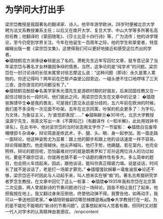 # 为学问大打出手



梁宗岱教授是我国著名的翻译家、诗人。他早年游学欧洲，28岁时便被北京大学聘为法文系教授兼系主任；以后又在南开大学、复旦大学、中山大学等多所著名高校任教；他翻译的《蒙田随笔》、《莎士比亚十四行诗》等，广为流传；他的诗学理论，至今仍受到学界关注。今年在他诞生一百周年之际，他的学生和挚爱者，特意编辑出版一套《梁宗岱文集》，这使得我们可以更好地接近和感受这位杰出的学者。  
�牐犃鹤卺方淌诤谜�辩是出了名的。萧乾先生近年写回忆文章，就专意记录了当年梁宗岱与著名才女林徽因争辩的情景。当然，这争论的是“纯学术”的问题。梁宗岱在一封讨论诗的长信末尾曾对徐志摩这么说：“这种问题（即诗）永久是累人累物的。你还记得吗？两年前在巴黎卢森堡公园旁边，一碰头便不住口地啰嗦了三天三夜，连你游览的时间都没有了。”  
�牐犃鹤卺酚胫�名美学家朱光潜先生是游欧时期的好朋友，后来回国任教又在一起住过相当长一段时间，他们彼此之间，用梁宗岱先生在文章中的记录： 
�牐牎爸旃馇毕壬�是我的畏友，可是我们意见永远是分歧的。五六年前在欧洲的时候，我们差不多没有一次见面不吵架。去年在北京同寓，吵架的机会更多了：为字句，为文体，为象征主义，为‘直觉即表现’……” 
�牐犐鲜兰�30年代，北京大学教授温源宁先生，用英文写出一本《不算知己》（有翻译作《一知半解》，此处用钱钟书译名）。在此书中，他对梁宗岱的当时状态用文字作了一节留影： 
�牐牎白卺废埠帽缏邸６杂谒�，辩论简直是练武术，手、腿、头、眼、身一起参加。若一面走路一面辩论，他这种姿势尤为显著：跟上他的脚步和跟上他的谈话速度一样不容易，辩论得越激烈，他走得越快。他尖声喊叫，他打手势，他踢腿。若在室内，也完全照样。辩论的题目呢，恐怕最难对付的就是朗弗罗和丁尼孙这两位诗人的功过如何。要是不跟宗岱谈，你就再也猜不着一个话题的爆炸性有多大。多么简单的题目，也会把火车烧起来。因此，跟他谈话，能叫你真正精疲力竭。说是谈话，时间长了就不是谈话了，老是打一场架才算完。” 
�牐犝馐钦娴摹＝鼋隹谕氛�论还不够，梁宗岱还不时因此与人动起手来，叫人想来实在够“痴”的。著名古希腊研究学者罗念生教授，在文章中回忆了这么一桩事： 
�牐牎�1935年我和宗岱在北京第二次见面，两人曾就新诗的节奏问题进行过一场辩论，因各不相让竟打了起来，他把我按在地上，我又翻过身来压倒他，终使他动弹不得。我警告他，如再动手，我可以一拳送他回老家。” 
�牐犃轿蝗嗣切哪恐械娜逖叛д撸�大学教授打在一起，为的是不能吃不能喝的“新诗的节奏问题”。这事想起来叫人觉着有趣，但同时又对那一代人对学术的认真精神由衷感叹。 /enpcontent
 